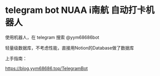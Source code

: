 # telegram bot NUAA i南航 自动打卡机器人

使用机器人，在 telegram 搜索 @yym68686bot

轻量级数据库，不考虑性能，直接用Notion的Database做了数据库

上手指南：

https://blog.yym68686.top/TelegramBot